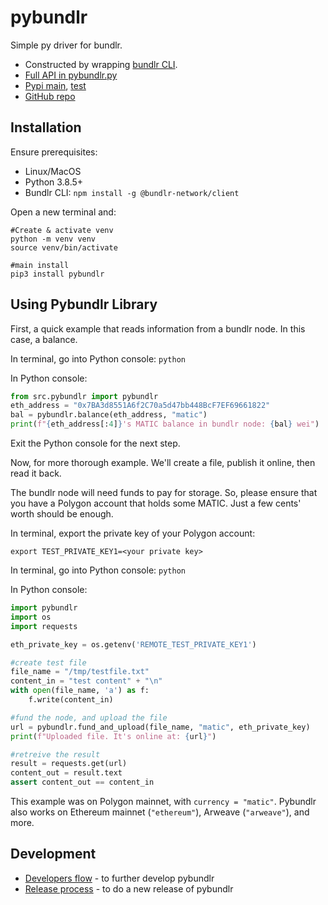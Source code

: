 # pybundlr
Simple py driver for bundlr.

- Constructed by wrapping [bundlr CLI](https://docs.bundlr.network/docs/client/cli).
- [Full API in pybundlr.py](https://github.com/oceanprotocol/pybundlr/blob/main/src/pybundlr/pybundlr.py)
- [Pypi main](https://pypi.org/project/pybundlr/), [test](https://test.pypi.org/project/pybundlr)
- [GitHub repo](https://github.com/oceanprotocol/pybundlr)

## Installation

Ensure prerequisites:
- Linux/MacOS
- Python 3.8.5+
- Bundlr CLI: `npm install -g @bundlr-network/client`

Open a new terminal and:

```console
#Create & activate venv
python -m venv venv
source venv/bin/activate

#main install
pip3 install pybundlr
```

## Using Pybundlr Library

First, a quick example that reads information from a bundlr node. In this case, a balance.

In terminal, go into Python console: `python`

In Python console:
```python
from src.pybundlr import pybundlr
eth_address = "0x7BA3d8551A6f2C70a5d47bb448BcF7EF69661822"
bal = pybundlr.balance(eth_address, "matic")
print(f"{eth_address[:4]}'s MATIC balance in bundlr node: {bal} wei")
```

Exit the Python console for the next step.

Now, for more thorough example. We'll create a file, publish it online, then read it back.

The bundlr node will need funds to pay for storage. So, please ensure that you have a Polygon account that holds some MATIC. Just a few cents' worth should be enough.

In terminal, export the private key of your Polygon account:
```console
export TEST_PRIVATE_KEY1=<your private key>
```

In terminal, go into Python console: `python`

In Python console:
```python
import pybundlr
import os
import requests

eth_private_key = os.getenv('REMOTE_TEST_PRIVATE_KEY1')

#create test file
file_name = "/tmp/testfile.txt"
content_in = "test content" + "\n"
with open(file_name, 'a') as f:
    f.write(content_in)

#fund the node, and upload the file
url = pybundlr.fund_and_upload(file_name, "matic", eth_private_key)
print(f"Uploaded file. It's online at: {url}")

#retreive the result
result = requests.get(url)
content_out = result.text
assert content_out == content_in
```

This example was on Polygon mainnet, with `currency = "matic"`. Pybundlr also works on Ethereum mainnet (`"ethereum"`), Arweave (`"arweave"`), and more.

## Development

- [Developers flow](https://github.com/oceanprotocol/pybundlr/blob/main/developers.md) - to further develop pybundlr
- [Release process](https://github.com/oceanprotocol/pybundlr/blob/main/release-process.md) - to do a new release of pybundlr
